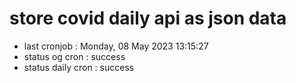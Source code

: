 # store covid daily api as json data

- last cronjob : Monday, 08 May 2023 13:15:27
- status og cron : success
- status daily cron : success
      
      